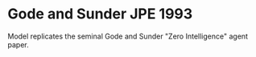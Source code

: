 # Gode and Sunder JPE 1993
Model replicates the seminal Gode and Sunder "Zero Intelligence" agent paper.